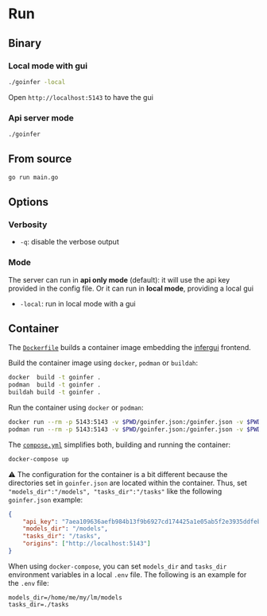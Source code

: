 # Run

## Binary

### Local mode with gui

```bash
./goinfer -local
```

Open `http://localhost:5143` to have the gui

### Api server mode

```bash
./goinfer
```

## From source

```bash
go run main.go
```

## Options

### Verbosity

- `-q`: disable the verbose output

### Mode

The server can run in **api only mode** (default): it will use the api key provided in the
config file. Or it can run in **local mode**, providing a local gui

- `-local`: run in local mode with a gui

## Container

The [`Dockerfile`](https://github.com/synw/goinfer/blob/main/Dockerfile) builds a container image embedding the [infergui](https://github.com/synw/infergui) frontend.

Build the container image using `docker`, `podman` or `buildah`:

```bash
docker  build -t goinfer .
podman  build -t goinfer .
buildah build -t goinfer .
```

Run the container using `docker` or `podman`:

```bash
docker run --rm -p 5143:5143 -v $PWD/goinfer.json:/goinfer.json -v $PWD/models:/models -v $PWD/tasks:/tasks goinfer
podman run --rm -p 5143:5143 -v $PWD/goinfer.json:/goinfer.json -v $PWD/models:/models -v $PWD/tasks:/tasks goinfer
```

The [`compose.yml`](https://github.com/synw/goinfer/blob/main/compose.yml)
simplifies both, building and running the container:

```bash
docker-compose up
```

⚠️ The configuration for the container is a bit different
because the directories set in `goinfer.json`
are located within the container.
Thus, set `"models_dir":"/models", "tasks_dir":"/tasks"` like the following `goinfer.json` example:

```json
{
    "api_key": "7aea109636aefb984b13f9b6927cd174425a1e05ab5f2e3935ddfeb183099465",
    "models_dir": "/models",
    "tasks_dir": "/tasks",
    "origins": ["http://localhost:5143"]
}
```

When using `docker-compose`,
you can set `models_dir` and `tasks_dir` environment variables
in a local `.env` file.
The following is an example for the `.env` file:

```env
models_dir=/home/me/my/lm/models
tasks_dir=./tasks
```
